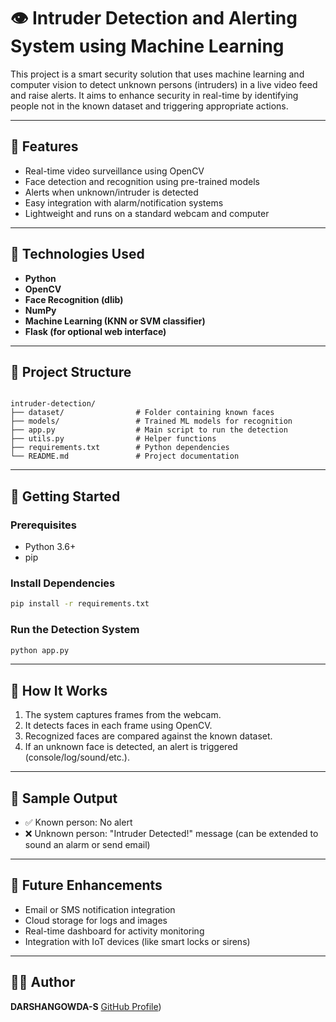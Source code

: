 

# 👁️ Intruder Detection and Alerting System using Machine Learning

This project is a smart security solution that uses machine learning and computer vision to detect unknown persons (intruders) in a live video feed and raise alerts. It aims to enhance security in real-time by identifying people not in the known dataset and triggering appropriate actions.

---

## 📌 Features

- Real-time video surveillance using OpenCV
- Face detection and recognition using pre-trained models
- Alerts when unknown/intruder is detected
- Easy integration with alarm/notification systems
- Lightweight and runs on a standard webcam and computer

---

## 🧠 Technologies Used

- **Python**
- **OpenCV**
- **Face Recognition (dlib)**
- **NumPy**
- **Machine Learning (KNN or SVM classifier)**
- **Flask (for optional web interface)**

---

## 📁 Project Structure

```

intruder-detection/
├── dataset/                # Folder containing known faces
├── models/                 # Trained ML models for recognition
├── app.py                  # Main script to run the detection
├── utils.py                # Helper functions
├── requirements.txt        # Python dependencies
└── README.md               # Project documentation

````

---

## 🚀 Getting Started

### Prerequisites

- Python 3.6+
- pip

### Install Dependencies

```bash
pip install -r requirements.txt
````

### Run the Detection System

```bash
python app.py
```

---

## 🎯 How It Works

1. The system captures frames from the webcam.
2. It detects faces in each frame using OpenCV.
3. Recognized faces are compared against the known dataset.
4. If an unknown face is detected, an alert is triggered (console/log/sound/etc.).

---

## 📸 Sample Output

* ✅ Known person: No alert
* ❌ Unknown person: "Intruder Detected!" message (can be extended to sound an alarm or send email)

---

## 🔐 Future Enhancements

* Email or SMS notification integration
* Cloud storage for logs and images
* Real-time dashboard for activity monitoring
* Integration with IoT devices (like smart locks or sirens)

---

## 👨‍💻 Author

**DARSHANGOWDA-S**
[GitHub Profile](https://github.com/DARSHANGOWDA-S))

